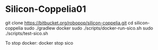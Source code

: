 # **Silicon-Coppelia01**

git clone https://bitbucket.org/robopop/silicon-coppelia.git
cd silicon-coppelia
sudo ./gradlew docker
sudo ./scripts/docker-run-sico.sh
sudo ./scripts/test-sico.sh

To stop docker:
docker stop sico
